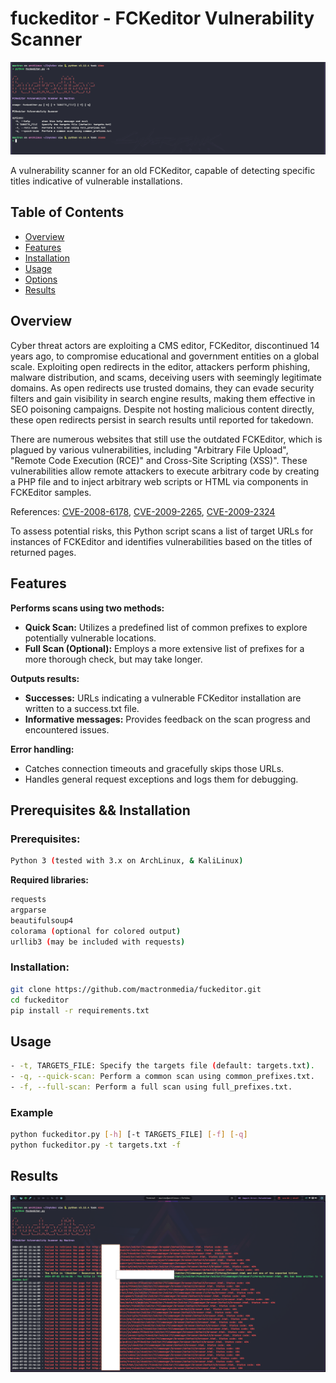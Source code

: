# fuckeditor - FCKeditor Vulnerability Scanner

![Banner](banner.png)

A vulnerability scanner for an old FCKeditor, capable of detecting specific titles indicative of vulnerable installations.

## Table of Contents
- [Overview](#overview)
- [Features](#features)
- [Installation](#installation)
- [Usage](#usage)
- [Options](#options)
- [Results](#results)

## Overview

Cyber threat actors are exploiting a CMS editor, FCKeditor, discontinued 14 years ago, to compromise educational and government entities on a global scale. Exploiting open redirects in the editor, attackers perform phishing, malware distribution, and scams, deceiving users with seemingly legitimate domains. As open redirects use trusted domains, they can evade security filters and gain visibility in search engine results, making them effective in SEO poisoning campaigns. Despite not hosting malicious content directly, these open redirects persist in search results until reported for takedown.

There are numerous websites that still use the outdated FCKEditor, which is plagued by various vulnerabilities, including "Arbitrary File Upload", "Remote Code Execution (RCE)" and Cross-Site Scripting (XSS)". These vulnerabilities allow remote attackers to execute arbitrary code by creating a PHP file and to inject arbitrary web scripts or HTML via components in FCKEditor samples.

References: [CVE-2008-6178](https://www.cvedetails.com/cve/CVE-2008-6178/), [CVE-2009-2265](https://www.cvedetails.com/cve/CVE-2009-2265/), [CVE-2009-2324](https://www.cvedetails.com/cve/CVE-2009-2324/)

To assess potential risks, this Python script scans a list of target URLs for instances of FCKEditor and identifies vulnerabilities based on the titles of returned pages.

## Features

**Performs scans using two methods:**

- **Quick Scan:** Utilizes a predefined list of common prefixes to explore potentially vulnerable locations.
- **Full Scan (Optional):** Employs a more extensive list of prefixes for a more thorough check, but may take longer.

**Outputs results:**

- **Successes:** URLs indicating a vulnerable FCKeditor installation are written to a success.txt file.
- **Informative messages:** Provides feedback on the scan progress and encountered issues.

**Error handling:**
- Catches connection timeouts and gracefully skips those URLs.
- Handles general request exceptions and logs them for debugging.

## Prerequisites && Installation

### Prerequisites:
```bash
Python 3 (tested with 3.x on ArchLinux, & KaliLinux)
```

**Required libraries:**
```bash
requests
argparse
beautifulsoup4
colorama (optional for colored output)
urllib3 (may be included with requests)
```

### Installation:

```bash
git clone https://github.com/mactronmedia/fuckeditor.git
cd fuckeditor
pip install -r requirements.txt
```

## Usage
```bash
- -t, TARGETS_FILE: Specify the targets file (default: targets.txt).
- -q, --quick-scan: Perform a common scan using common_prefixes.txt.
- -f, --full-scan: Perform a full scan using full_prefixes.txt.
```

### Example
```bash
python fuckeditor.py [-h] [-t TARGETS_FILE] [-f] [-q]
python fuckeditor.py -t targets.txt -f 
```

## Results

![Results](results.png)

 


